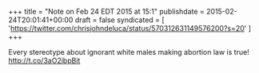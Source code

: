 +++
title = "Note on Feb 24 EDT 2015 at 15:1"
publishdate = 2015-02-24T20:01:41+00:00
draft = false
syndicated = [ 'https://twitter.com/chrisjohndeluca/status/570312631149576200?s=20' ]
+++

Every stereotype about ignorant white males making abortion law is true! http://t.co/3aO2ibpBit
